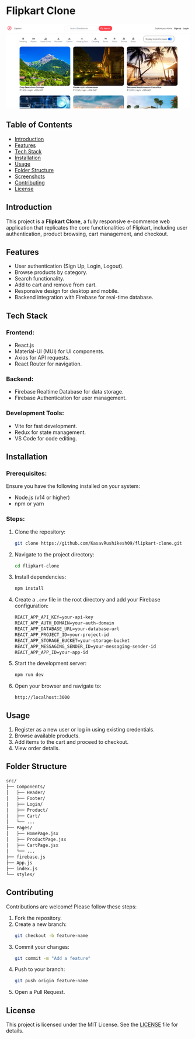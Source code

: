 # Flipkart Clone

![Demo App](https://github.com/KasavRushikesh09/project-Airbnb/blob/main/Screenshot%202025-01-27%20125036.png)


## Table of Contents
- [Introduction](#introduction)
- [Features](#features)
- [Tech Stack](#tech-stack)
- [Installation](#installation)
- [Usage](#usage)
- [Folder Structure](#folder-structure)
- [Screenshots](#screenshots)
- [Contributing](#contributing)
- [License](#license)

## Introduction
This project is a **Flipkart Clone**, a fully responsive e-commerce web application that replicates the core functionalities of Flipkart, including user authentication, product browsing, cart management, and checkout.

## Features
- User authentication (Sign Up, Login, Logout).
- Browse products by category.
- Search functionality.
- Add to cart and remove from cart.
- Responsive design for desktop and mobile.
- Backend integration with Firebase for real-time database.

## Tech Stack
### Frontend:
- React.js
- Material-UI (MUI) for UI components.
- Axios for API requests.
- React Router for navigation.

### Backend:
- Firebase Realtime Database for data storage.
- Firebase Authentication for user management.

### Development Tools:
- Vite for fast development.
- Redux for state management.
- VS Code for code editing.

## Installation
### Prerequisites:
Ensure you have the following installed on your system:
- Node.js (v14 or higher)
- npm or yarn

### Steps:
1. Clone the repository:
   ```bash
   git clone https://github.com/KasavRushikesh09/flipkart-clone.git
   ```

2. Navigate to the project directory:
   ```bash
   cd flipkart-clone
   ```

3. Install dependencies:
   ```bash
   npm install
   ```

4. Create a `.env` file in the root directory and add your Firebase configuration:
   ```env
   REACT_APP_API_KEY=your-api-key
   REACT_APP_AUTH_DOMAIN=your-auth-domain
   REACT_APP_DATABASE_URL=your-database-url
   REACT_APP_PROJECT_ID=your-project-id
   REACT_APP_STORAGE_BUCKET=your-storage-bucket
   REACT_APP_MESSAGING_SENDER_ID=your-messaging-sender-id
   REACT_APP_APP_ID=your-app-id
   ```

5. Start the development server:
   ```bash
   npm run dev
   ```

6. Open your browser and navigate to:
   ```
   http://localhost:3000
   ```

## Usage
1. Register as a new user or log in using existing credentials.
2. Browse available products.
3. Add items to the cart and proceed to checkout.
4. View order details.

## Folder Structure
```plaintext
src/
├── Components/
│   ├── Header/
│   ├── Footer/
│   ├── Login/
│   ├── Product/
│   ├── Cart/
│   └── ...
├── Pages/
│   ├── HomePage.jsx
│   ├── ProductPage.jsx
│   ├── CartPage.jsx
│   └── ...
├── firebase.js
├── App.js
├── index.js
└── styles/
```



## Contributing
Contributions are welcome! Please follow these steps:
1. Fork the repository.
2. Create a new branch:
   ```bash
   git checkout -b feature-name
   ```
3. Commit your changes:
   ```bash
   git commit -m "Add a feature"
   ```
4. Push to your branch:
   ```bash
   git push origin feature-name
   ```
5. Open a Pull Request.

## License
This project is licensed under the MIT License. See the [LICENSE](LICENSE) file for details.

